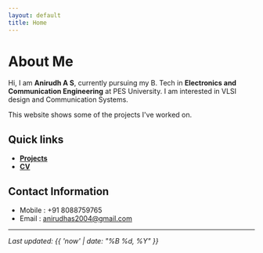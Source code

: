 ```yaml
---
layout: default
title: Home
---
```


# About Me

Hi, I am **Anirudh A S**, currently pursuing my B. Tech in **Electronics and Communication Engineering** at PES University.
I am interested in VLSI design and Communication Systems.

This website shows some of the projects I've worked on.

## Quick links

- **[Projects](/blog)**
- **[CV](/resume%20final.pdf)**

## Contact Information
- Mobile :  +91 8088759765
- Email  :  [anirudhas2004@gmail.com](mailto:anirudhas2004@gmail.com)

---

*Last updated: {{ 'now' | date: "%B %d, %Y" }}*

